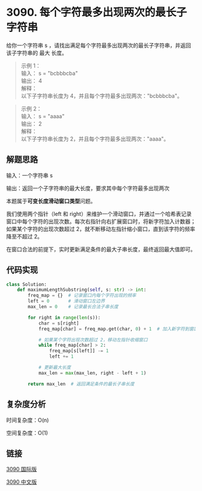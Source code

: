 # 3090. 每个字符最多出现两次的最长子字符串 <Badge type="tip" text="Easy" />

给你一个字符串 s ，请找出满足每个字符最多出现两次的最长子字符串，并返回该子字符串的 最大 长度。

>示例 1：  
输入： s = "bcbbbcba"  
输出： 4  
解释：  
以下子字符串长度为 4，并且每个字符最多出现两次："bcbbbcba"。  

>示例 2：  
输入： s = "aaaa"  
输出： 2  
解释：  
以下子字符串长度为 2，并且每个字符最多出现两次："aaaa"。  

## 解题思路
输入：一个字符串 s

输出：返回一个子字符串的最大长度，要求其中每个字符最多出现两次

本题属于**可变长度滑动窗口类型**问题。

我们使用两个指针（left 和 right）来维护一个滑动窗口，并通过一个哈希表记录窗口中每个字符的出现次数。每次右指针向右扩展窗口时，将新字符加入计数器；如果某个字符的出现次数超过 2，就不断移动左指针缩小窗口，直到该字符的频率降至不超过 2。

在窗口合法的前提下，实时更新满足条件的最大子串长度，最终返回最大值即可。

## 代码实现

```python
class Solution:
    def maximumLengthSubstring(self, s: str) -> int:
        freq_map = {}  # 记录窗口内每个字符出现的频率
        left = 0       # 滑动窗口左边界
        max_len = 0    # 记录最长合法子串长度

        for right in range(len(s)):
            char = s[right]
            freq_map[char] = freq_map.get(char, 0) + 1  # 加入新字符到窗口

            # 如果某个字符出现次数超过 2，移动左指针收缩窗口
            while freq_map[char] > 2:
                freq_map[s[left]] -= 1
                left += 1

            # 更新最大长度
            max_len = max(max_len, right - left + 1)

        return max_len  # 返回满足条件的最长子串长度
```

## 复杂度分析

时间复杂度：O(n)

空间复杂度：O(1)

## 链接

[3090 国际版](https://leetcode.com/problems/maximum-length-substring-with-two-occurrences/description/)

[3090 中文版](https://leetcode.cn/problems/maximum-length-substring-with-two-occurrences/description/)
